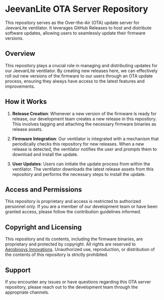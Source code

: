 # JeevanLite OTA Server Repository

This repository serves as the Over-the-Air (OTA) update server for JeevanLite ventilator. It leverages GitHub Releases to host and distribute software updates, allowing users to seamlessly update their firmware versions.

## Overview

This repository plays a crucial role in managing and distributing updates for our JeevanLite ventilator. By creating new releases here, we can effectively roll out new versions of the firmware to our users through an OTA update process, ensuring they always have access to the latest features and improvements.

## How it Works

1. **Release Creation**: Whenever a new version of the firmware is ready for release, our development team creates a new release in this repository. This involves tagging and attaching the necessary firmware binaries as release assets.

2. **Firmware Integration**: Our ventilator is integrated with a mechanism that periodically checks this repository for new releases. When a new release is detected, the ventilator notifies the user and prompts them to download and install the update.

3. **User Updates**: Users can initiate the update process from within the ventilator. The ventilator downloads the latest release assets from this repository and performs the necessary steps to install the update.

## Access and Permissions

This repository is proprietary and access is restricted to authorized personnel only. If you are a member of our development team or have been granted access, please follow the contribution guidelines informed.

## Copyright and Licensing

This repository and its contents, including the firmware binaries, are proprietary and protected by copyright. All rights are reserved to [Aerobiosys Innovations](https://www.aerobiosys.com/). Unauthorized use, reproduction, or distribution of the contents of this repository is strictly prohibited.

## Support

If you encounter any issues or have questions regarding this OTA server repository, please reach out to the development team through the appropriate channels.
